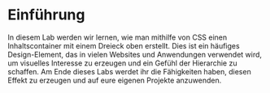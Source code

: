# Einführung

In diesem Lab werden wir lernen, wie man mithilfe von CSS einen Inhaltscontainer mit einem Dreieck oben erstellt. Dies ist ein häufiges Design-Element, das in vielen Websites und Anwendungen verwendet wird, um visuelles Interesse zu erzeugen und ein Gefühl der Hierarchie zu schaffen. Am Ende dieses Labs werdet ihr die Fähigkeiten haben, diesen Effekt zu erzeugen und auf eure eigenen Projekte anzuwenden.
